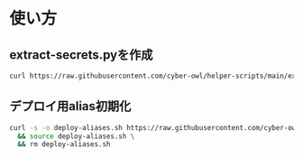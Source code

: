 # 使い方

## extract-secrets.pyを作成
```bash
curl https://raw.githubusercontent.com/cyber-owl/helper-scripts/main/extract-secrets.py -s -o extract-secrets.py
```

## デプロイ用alias初期化
```bash
curl -s -o deploy-aliases.sh https://raw.githubusercontent.com/cyber-owl/helper-scripts/main/deploy-aliases.sh \
  && source deploy-aliases.sh \
  && rm deploy-aliases.sh
```
